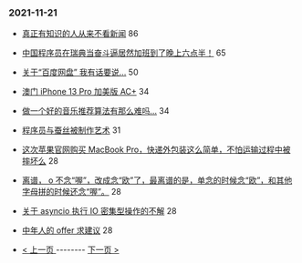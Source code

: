 ### 2021-11-21 
- [真正有知识的人从来不看新闻](https://www.v2ex.com/t/816886) 86
- [中国程序员在瑞典当奋斗逼居然加班到了晚上六点半！](https://www.v2ex.com/t/816950) 65
- [关于“百度网盘” 我有话要说…](https://www.v2ex.com/t/816823) 50
- [澳门 iPhone 13 Pro 加美版 AC+](https://www.v2ex.com/t/816830) 34
- [做一个好的音乐推荐算法有那么难吗…](https://www.v2ex.com/t/816891) 34
- [程序员与蚕丝被制作艺术](https://www.v2ex.com/t/816946) 31
- [这次苹果官网购买 MacBook Pro，快递外包装这么简单，不怕运输过程中被摔坏么](https://www.v2ex.com/t/816933) 28
- [离谱， o 不念“喔”，改成念“欧”了，最离谱的是，单念的时候念“欧”，和其他字母拼的时候还念“喔”。](https://www.v2ex.com/t/816955) 28
- [关于 asyncio 执行 IO 密集型操作的不解](https://www.v2ex.com/t/816841) 28
- [中年人的 offer 求建议](https://www.v2ex.com/t/816861) 28 

- [ < 上一页 ](https://github.com/able8/v2ex-hot-record/blob/master/2021-11-20.md) -------- [ 下一页 > ](https://github.com/able8/v2ex-hot-record/blob/master/2021-11-22.md)
